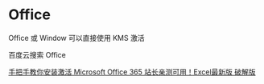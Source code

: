 # Office

Office 或 Window 可以直接使用 KMS 激活

百度云搜索 Office

[手把手教你安装激活 Microsoft Office 365 站长亲测可用！Excel最新版 破解版](http://excel880.com/blog/archives/10432)